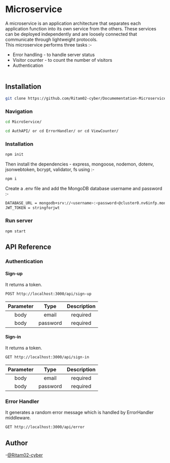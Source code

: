 # Microservice
A microservice is an application architecture that separates each application function into its own service from the others. These services can be deployed independently and are loosely connected that communicate through lightweight protocols.<br>
This microservice performs three tasks :- 
* Error handling - to handle server status
* Visitor counter - to count the number of visitors
* Authentication<br><br>

## Installation
```bash
git clone https://github.com/Ritam02-cyber/Documementation-Microservice.git
```
### Navigation
```bash
cd MicroService/
```
```bash
cd AuthAPI/ or cd ErrorHandler/ or cd ViewCounter/
```

### Installation
```bash
npm init
```
Then install the dependencies - express, mongoose, nodemon, dotenv, jsonwebtoken, bcrypt, validator, fs using :-
```bash
npm i
```

Create a .env file and add the MongoDB database username and password :-
```bash
DATABASE_URL = mongodb+srv://<username>:<password>@cluster0.nv6infp.mongodb.net/test
JWT_TOKEN = stringforjwt
```

### Run server
```bash
npm start
```

## API Reference
### Authentication
#### Sign-up
It returns a token.
```bash
POST http://localhost:3000/api/sign-up
```
| Parameter | Type | Description |
| :---: | :---: | :---:|
| body | email | required |
| body | password | required |

#### Sign-in
It returns a token.
```bash
GET http://localhost:3000/api/sign-in
```
| Parameter | Type | Description |
| :---: | :---: | :---:|
| body | email | required |
| body | password | required |

### Error Handler
It generates a random error message which is handled by ErrorHandler middleware.
```bash
GET http://localhost:3000/api/error
```

## Author
-[@Ritam02-cyber](https://github.com/Ritam02-cyber)
